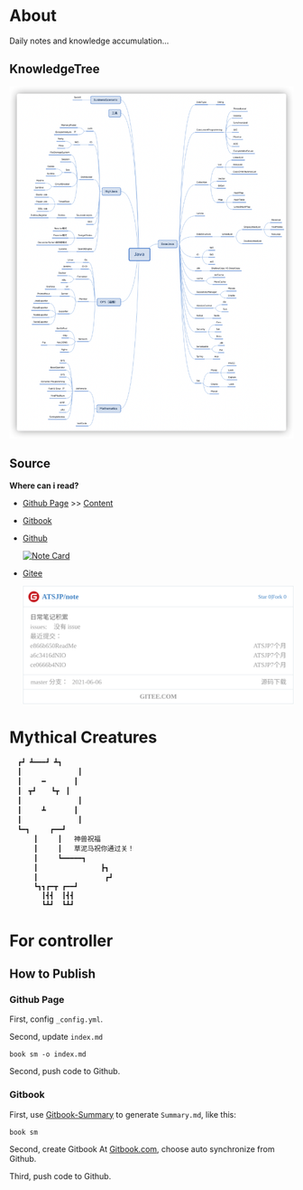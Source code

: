 # About

Daily notes and knowledge accumulation...

## KnowledgeTree

![KnowledgeTree](README.assets/image-20211221214627583.png)

## Source
**Where can i read?**

- [Github Page](https://atsjp.github.io/note/) >> [Content ](https://atsjp.github.io/note/SUMMARY.html)
- [Gitbook](https://atsjp.gitbook.io/)
- [Github](https://github.com/atsjp/note)

  [![Note Card](https://github-readme-stats.vercel.app/api/pin/?username=atsjp&repo=note&show_owner=true&bg_color=30,e96443,904e95&title_color=fff&text_color=fff)](https://github.com/atsjp/note)  

- [Gitee](https://gitee.com/atsjp/note) 
  
  [![ATSJP/note](README.assets/widget_card.svg)]()

# Mythical Creatures

```
  ┏┛ ┻━━━┛ ┻┓
  ┃　　　　　　    ┃
  ┃　　　━　　　  ┃
  ┃　┳┛　  ┗┳　┃
  ┃　　　　　　    ┃
  ┃　　　┻　　  　┃
  ┃　　　　　　    ┃
  ┗━┓　　　┏━━┛
      ┃　　　┃   神兽祝福
      ┃　　　┃   草泥马祝你通过关！
      ┃　　　┗━━━━━┓
      ┃　　　　　　　    ┣┓
      ┃　　　　          ┏┛
      ┗┓┓┏━┳ ┏━━┛
        ┃┫┫  ┃┫┫
        ┗┻┛  ┗┻┛
```

# For controller

## How to Publish

### Github Page

First, config `_config.yml`.

Second, update `index.md`
```shell
book sm -o index.md
```

Second, push code to Github.

### Gitbook

First, use [Gitbook-Summary](https://github.com/imfly/gitbook-summary) to generate `Summary.md`, like this:

```shell
book sm
```
Second, create Gitbook At [Gitbook.com](https://www.gitbook.com/), choose auto synchronize from Github.

Third, push code to Github.











